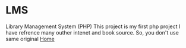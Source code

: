 # LMS
Library Management System (PHP)
This project is my first php project
I have refrence many outher intenet and book source.
So, you don't use same original
<a href="index.php">Home</a>
